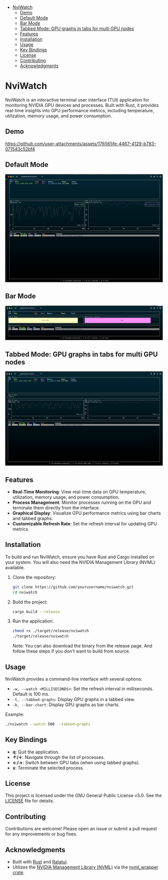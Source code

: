 - [NviWatch](#nviwatch)
  - [Demo](#demo)
  - [Default Mode](#default-mode)
  - [Bar Mode](#bar-mode)
  - [Tabbed Mode: GPU graphs in tabs for multi GPU nodes](#tabbed-mode-gpu-graphs-in-tabs-for-multi-gpu-nodes)
  - [Features](#features)
  - [Installation](#installation)
  - [Usage](#usage)
  - [Key Bindings](#key-bindings)
  - [License](#license)
  - [Contributing](#contributing)
  - [Acknowledgments](#acknowledgments)


# NviWatch

NviWatch is an interactive terminal user interface (TUI) application for monitoring NVIDIA GPU devices and processes. Built with Rust, it provides real-time insights into GPU performance metrics, including temperature, utilization, memory usage, and power consumption.

## Demo

https://github.com/user-attachments/assets/176565fe-4467-4129-b783-071543c52bf4

## Default Mode 
![](assets/default_mode.png)

## Bar Mode
![](assets/bar_mode.png)

## Tabbed Mode: GPU graphs in tabs for multi GPU nodes
![](assets/tabbed_mode.png)

## Features

- **Real-Time Monitoring**: View real-time data on GPU temperature, utilization, memory usage, and power consumption.
- **Process Management**: Monitor processes running on the GPU and terminate them directly from the interface.
- **Graphical Display**: Visualize GPU performance metrics using bar charts and tabbed graphs.
- **Customizable Refresh Rate**: Set the refresh interval for updating GPU metrics.

## Installation

To build and run NviWatch, ensure you have Rust and Cargo installed on your system. You will also need the NVIDIA Management Library (NVML) available.

1. Clone the repository:
   ```bash
   git clone https://github.com/yourusername/nviwatch.git
   cd nviwatch
   ```

2. Build the project:
   ```bash
   cargo build --release
   ```

3. Run the application:
   ```bash
   chmod +x ./target/release/nviwatch
   ./target/release/nviwatch
   ```
   Note: You can also download the binary from the release page. And follow these steps if you don't want to build from source.

## Usage

NviWatch provides a command-line interface with several options:

- `-w, --watch <MILLISECONDS>`: Set the refresh interval in milliseconds. Default is 100 ms.
- `-t, --tabbed-graphs`: Display GPU graphs in a tabbed view.
- `-b, --bar-chart`: Display GPU graphs as bar charts.

Example:
```bash
./nviwatch --watch 500 --tabbed-graphs
```

## Key Bindings

- **q**: Quit the application.
- **↑/↓**: Navigate through the list of processes.
- **←/→**: Switch between GPU tabs (when using tabbed graphs).
- **x**: Terminate the selected process.

## License

This project is licensed under the GNU General Public License v3.0. See the [LICENSE](LICENSE) file for details.

## Contributing

Contributions are welcome! Please open an issue or submit a pull request for any improvements or bug fixes.

## Acknowledgments

- Built with [Rust](https://www.rust-lang.org/) and [Ratatui](https://github.com/ratatui/ratatui).
- Utilizes the [NVIDIA Management Library (NVML)](https://developer.nvidia.com/nvidia-management-library-nvml) via the [nvml_wrapper crate](https://docs.rs/nvml-wrapper/latest/nvml_wrapper/).
